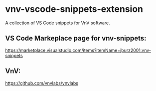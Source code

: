 # vnv-vscode-snippets-extension
A collection of VS Code snippets for VnV software.

## VS Code Markeplace page for vnv-snippets:
https://marketplace.visualstudio.com/items?itemName=jburz2001.vnv-snippets

## VnV:
https://github.com/vnvlabs/vnvlabs
